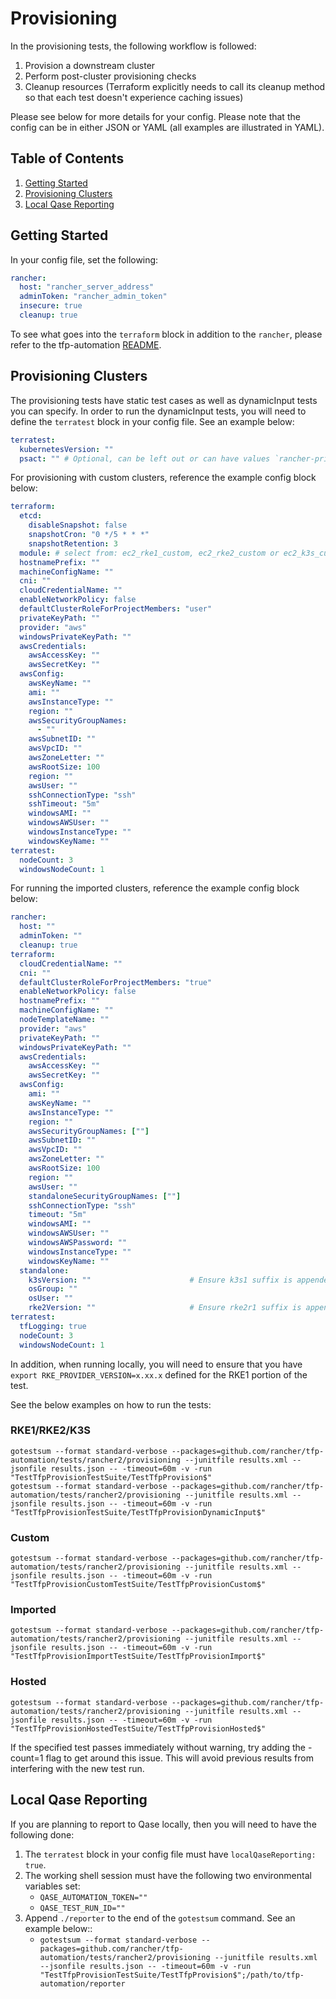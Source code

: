 # Provisioning

In the provisioning tests, the following workflow is followed:

1. Provision a downstream cluster
2. Perform post-cluster provisioning checks
3. Cleanup resources (Terraform explicitly needs to call its cleanup method so that each test doesn't experience caching issues)

Please see below for more details for your config. Please note that the config can be in either JSON or YAML (all examples are illustrated in YAML).

## Table of Contents
1. [Getting Started](#Getting-Started)
2. [Provisioning Clusters](#Provisioning-Clusters)
3. [Local Qase Reporting](#Local-Qase-Reporting)

## Getting Started
In your config file, set the following:
```yaml
rancher:
  host: "rancher_server_address"
  adminToken: "rancher_admin_token"
  insecure: true
  cleanup: true
```

To see what goes into the `terraform` block in addition to the `rancher`, please refer to the tfp-automation [README](../../README.md).

## Provisioning Clusters
The provisioning tests have static test cases as well as dynamicInput tests you can specify. In order to run the dynamicInput tests, you will need to define the `terratest` block in your config file. See an example below:

```yaml
terratest:
  kubernetesVersion: ""
  psact: "" # Optional, can be left out or can have values `rancher-privileged` or `rancher-restricted`
  ```

For provisioning with custom clusters, reference the example config block below:

```yaml
terraform:
  etcd:
    disableSnapshot: false
    snapshotCron: "0 */5 * * *"
    snapshotRetention: 3
  module: # select from: ec2_rke1_custom, ec2_rke2_custom or ec2_k3s_custom
  hostnamePrefix: ""
  machineConfigName: ""
  cni: ""
  cloudCredentialName: ""
  enableNetworkPolicy: false
  defaultClusterRoleForProjectMembers: "user"
  privateKeyPath: ""
  provider: "aws"
  windowsPrivateKeyPath: ""
  awsCredentials:
    awsAccessKey: ""
    awsSecretKey: ""
  awsConfig:
    awsKeyName: ""
    ami: ""
    awsInstanceType: ""
    region: ""
    awsSecurityGroupNames:
      - ""
    awsSubnetID: ""
    awsVpcID: ""
    awsZoneLetter: ""
    awsRootSize: 100
    region: ""
    awsUser: ""
    sshConnectionType: "ssh"
    sshTimeout: "5m"
    windowsAMI: ""
    windowsAWSUser: ""
    windowsInstanceType: ""
    windowsKeyName: ""
terratest:
  nodeCount: 3
  windowsNodeCount: 1
```

For running the imported clusters, reference the example config block below:

```yaml
rancher:
  host: ""
  adminToken: ""
  cleanup: true
terraform:
  cloudCredentialName: ""
  cni: ""
  defaultClusterRoleForProjectMembers: "true"
  enableNetworkPolicy: false
  hostnamePrefix: ""
  machineConfigName: ""
  nodeTemplateName: ""
  provider: "aws"
  privateKeyPath: ""
  windowsPrivateKeyPath: ""
  awsCredentials:
    awsAccessKey: ""
    awsSecretKey: ""
  awsConfig:
    ami: ""
    awsKeyName: ""
    awsInstanceType: ""
    region: ""
    awsSecurityGroupNames: [""]
    awsSubnetID: ""
    awsVpcID: ""
    awsZoneLetter: ""
    awsRootSize: 100
    region: ""
    awsUser: ""
    standaloneSecurityGroupNames: [""]
    sshConnectionType: "ssh"
    timeout: "5m"
    windowsAMI: ""
    windowsAWSUser: ""
    windowsAWSPassword: ""
    windowsInstanceType: ""
    windowsKeyName: ""
  standalone:
    k3sVersion: ""                      # Ensure k3s1 suffix is appended (i.e. v1.30.9+k3s1)
    osGroup: ""
    osUser: ""
    rke2Version: ""                     # Ensure rke2r1 suffix is appended (i.e. v1.30.9+rke2r1)
terratest:
  tfLogging: true
  nodeCount: 3
  windowsNodeCount: 1
```

In addition, when running locally, you will need to ensure that you have `export RKE_PROVIDER_VERSION=x.xx.x` defined for the RKE1 portion of the test.

See the below examples on how to run the tests:

### RKE1/RKE2/K3S

`gotestsum --format standard-verbose --packages=github.com/rancher/tfp-automation/tests/rancher2/provisioning --junitfile results.xml --jsonfile results.json -- -timeout=60m -v -run "TestTfpProvisionTestSuite/TestTfpProvision$"` \
`gotestsum --format standard-verbose --packages=github.com/rancher/tfp-automation/tests/rancher2/provisioning --junitfile results.xml --jsonfile results.json -- -timeout=60m -v -run "TestTfpProvisionTestSuite/TestTfpProvisionDynamicInput$"`

### Custom
`gotestsum --format standard-verbose --packages=github.com/rancher/tfp-automation/tests/rancher2/provisioning --junitfile results.xml --jsonfile results.json -- -timeout=60m -v -run "TestTfpProvisionCustomTestSuite/TestTfpProvisionCustom$"`

### Imported

`gotestsum --format standard-verbose --packages=github.com/rancher/tfp-automation/tests/rancher2/provisioning --junitfile results.xml --jsonfile results.json -- -timeout=60m -v -run "TestTfpProvisionImportTestSuite/TestTfpProvisionImport$"`

### Hosted

`gotestsum --format standard-verbose --packages=github.com/rancher/tfp-automation/tests/rancher2/provisioning --junitfile results.xml --jsonfile results.json -- -timeout=60m -v -run "TestTfpProvisionHostedTestSuite/TestTfpProvisionHosted$"`

If the specified test passes immediately without warning, try adding the -count=1 flag to get around this issue. This will avoid previous results from interfering with the new test run.

## Local Qase Reporting
If you are planning to report to Qase locally, then you will need to have the following done:
1. The `terratest` block in your config file must have `localQaseReporting: true`.
2. The working shell session must have the following two environmental variables set:
     - `QASE_AUTOMATION_TOKEN=""`
     - `QASE_TEST_RUN_ID=""`
3. Append `./reporter` to the end of the `gotestsum` command. See an example below::
     - `gotestsum --format standard-verbose --packages=github.com/rancher/tfp-automation/tests/rancher2/provisioning --junitfile results.xml --jsonfile results.json -- -timeout=60m -v -run "TestTfpProvisionTestSuite/TestTfpProvision$";/path/to/tfp-automation/reporter`